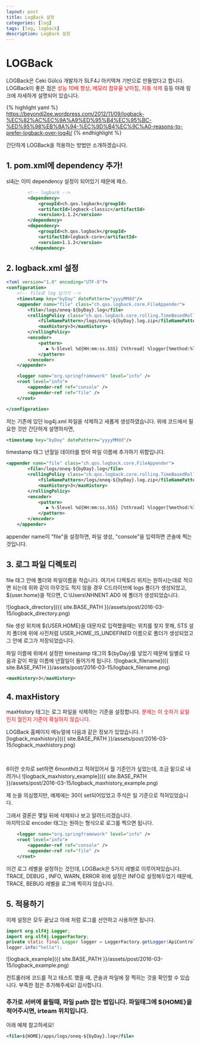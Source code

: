 ```yaml
---
layout: post
title: LogBack 설정
categories: [log]
tags: [log, logback]
description: LogBack 설정
---
```


# LOGBack
LOGBack은 Ceki Gülcü 개발자가 SLF4J 아키텍쳐 기반으로 만들었다고 합니다.
LOGBack이 좋은 점은 <span style="color:#ff0000">성능 10배 향상, 메모리 점유율 낮아짐, 자동 삭제</span> 등등 아래 링크에 자세하게 설명되어 있습니다.

{% highlight yaml %}
https://beyondj2ee.wordpress.com/2012/11/09/logback-%EC%82%AC%EC%9A%A9%ED%95%B4%EC%95%BC-%ED%95%98%EB%8A%94-%EC%9D%B4%EC%9C%A0-reasons-to-prefer-logback-over-log4j/
{% endhighlight %}

간단하게 LOGBack을 적용하는 방법만 소개하겠습니다.

## 1. pom.xml에 dependency 추가!
sl4j는 이미 dependency 설정이 되어있기 때문에 패스.

``` xml
        <!-- logback -->
        <dependency>
            <groupId>ch.qos.logback</groupId>
            <artifactId>logback-classic</artifactId>
            <version>1.1.2</version>
        </dependency>
        <dependency>
            <groupId>ch.qos.logback</groupId>
            <artifactId>logback-core</artifactId>
            <version>1.1.2</version>
         </dependency>
```

## 2. logback.xml 설정
``` xml
<?xml version="1.0" encoding="UTF-8"?>
<configuration>
    <!-- file로 log 남기기 -->
    <timestamp key="byDay" datePattern="yyyyMMdd"/>
    <appender name="file" class="ch.qos.logback.core.FileAppender">
        <file>/logs/oneq-${byDay}.log</file>
        <rollingPolicy class="ch.qos.logback.core.rolling.TimeBasedRollingPolicy">
            <fileNamePattern>/logs/oneq-${byDay}.log.zip</fileNamePattern>
            <maxHistory>3</maxHistory>
        </rollingPolicy>
        <encoder>
            <pattern>
               ▶ %-5level %d{HH:mm:ss.SSS} [%thread] %logger[%method:%line] - %msg%n
            </pattern>
        </encoder>
    </appender>

    <logger name="org.springframework" level="info" />
    <root level="info">
        <appender-ref ref="console" />
        <appender-ref ref="file" />
    </root>

</configuration>
```
저는 기존에 있던 log4j.xml 파일을 삭제하고 새롭게 생성하였습니다.
위에 코드에서 필요한 것만 간단하게 설명하자면,

``` xml
<timestamp key="byDay" datePattern="yyyyMMdd"/>
```

timestamp 태그 년월일 데이터를 받아 파일 이름에 추가하기 위함입니다.

``` xml
<appender name="file" class="ch.qos.logback.core.FileAppender">
        <file>/logs/oneq-${byDay}.log</file>
        <rollingPolicy class="ch.qos.logback.core.rolling.TimeBasedRollingPolicy">
            <fileNamePattern>/logs/oneq-${byDay}.log.zip</fileNamePattern>
            <maxHistory>3</maxHistory>
        </rollingPolicy>
        <encoder>
            <pattern>
               ▶ %-5level %d{HH:mm:ss.SSS} [%thread] %logger[%method:%line] - %msg%n
            </pattern>
        </encoder>
    </appender>
```

appender name이 "file"을 설정하면, 파일 생성, "console"을 입력하면 콘솔에 찍는것입니다.


## 3. 로그 파일 디렉토리
file 태그 안에 폴더와 파일이름을 적습니다.
여기서 디렉토리 위치는 원하시는대로 적으면 되는데 위와 같이 아무것도 적지 않을 경우 C드라이브에 logs 폴더가 생성되었고,
${user.home}을 적으면, C:\Users\NHNENT.AD0 에 폴더가 생성되었습니다.

![logback_directory]({{ site.BASE_PATH }}/assets/post/2016-03-15/logback_directory.png)

file 생성 위치에 ${USER.HOME}을 대문자로 입력했을때는 위치를 찾지 못해, STS 설치 폴더에 위에 사진처럼 USER_HOME_IS_UNDEFINED 이름으로 폴더가 생성되었고 그 안에 로그가 저장되었습니다.

파일 이름에 위에서 설정한 timestamp 태그의 ${byDay}를 넣었기 때문에 일별로 다음과 같이 파일 이름에 년월일이 들어가게 됩니다.
![logback_filename]({{ site.BASE_PATH }}/assets/post/2016-03-15/logback_filename.png)
<br>

``` xml
<maxHistory>3</maxHistory>
```

## 4. maxHistory

maxHistory 태그는 로그 파일을 삭제하는 기준을 설정합니다.
<span style="color:#ff0000">문제는 이 숫자가 요일인지 월인지 기준이 확실하지 않습니다. </span>

LOGBack 홈페이지 메뉴얼에 다음과 같은 정보가 있었습니다.
![logback_maxhistory]({{ site.BASE_PATH }}/assets/post/2016-03-15/logback_maxhistory.png)

<br>

6이란 숫자로 set하면 6month라고 적혀있어서 월 기준인가 싶었는데, 조금 밑으로 내려가니
![logback_maxhistory_example]({{ site.BASE_PATH }}/assets/post/2016-03-15/logback_maxhistory_example.png)


제 눈을 의심했지만, 예제에는 30이 set되어있었고 주석은 일 기준으로 적혀있었습니다.

그래서 결론은 몇일 뒤에 삭제되나 보고 알려드리겠습니다.
<br>
마지막으로 encoder 태그는 원하는 형식으로 로그를 찍으면 됩니다.

``` xml
    <logger name="org.springframework" level="info" />
    <root level="info">
        <appender-ref ref="console" />
        <appender-ref ref="file" />
    </root>
```
이건 로그 레벨을 설정하는 것인데, LOGBack은 5가지 레벨로 이루어져있습니다.
TRACE, DEBUG , INFO, WARN, ERROR
위에 설정은 INFO로 설정해두었기 때문에, TRACE, BEBUG 레벨을 로그에 찍히지 않습니다.

## 5. 적용하기
이제 설정은 모두 끝났고 아래 처럼 로그를 선언하고 사용하면 됩니다.
``` java
import org.slf4j.Logger;
import org.slf4j.LoggerFactory;
private static final Logger logger = LoggerFactory.getLogger(ApiController.class);
logger.info("hello");
```

![logback_example]({{ site.BASE_PATH }}/assets/post/2016-03-15/logback_example.png)

컨트롤러에 코드를 적고 테스트 했을 때, 콘솔과 파일에 잘 찍히는 것을 확인할 수 있습니다. 부족한 점은 추가해주세요!
감사합니다.

### 추가로 서버에 올릴때, 파일 path 잡는 법입니다. 파일태그에 ${HOME}을 적어주시면, irteam 위치입니다.
아래 예제 참고하세요!

``` xml
<file>${HOME}/apps/logs/oneq-${byDay}.log</file>
```
